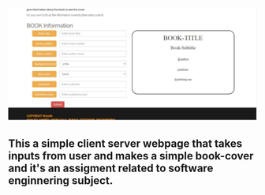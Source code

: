 <img src="imagess/start.JPG" alt="PCI BUS" width="800px">

##  This a simple client server webpage that takes inputs from user and makes a simple book-cover and it's an assigment related to software enginnering subject.


